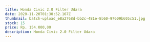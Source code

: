 ```yaml
---
title: Honda Civic 2.0 Filter Udara
date: 2020-11-20T01:30:52.167Z
thumbnail: batch-upload_e8a2768d-bb2c-481e-8b60-97609b605c51.jpg
stock: 15
price: Rp. 154.000,00
description: Honda Civic 2.0 Filter Udara
---
```

